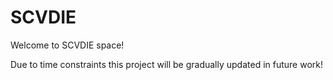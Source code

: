# SCVDIE
Welcome to SCVDIE space! 

Due to time constraints this project will be gradually updated in future work!
